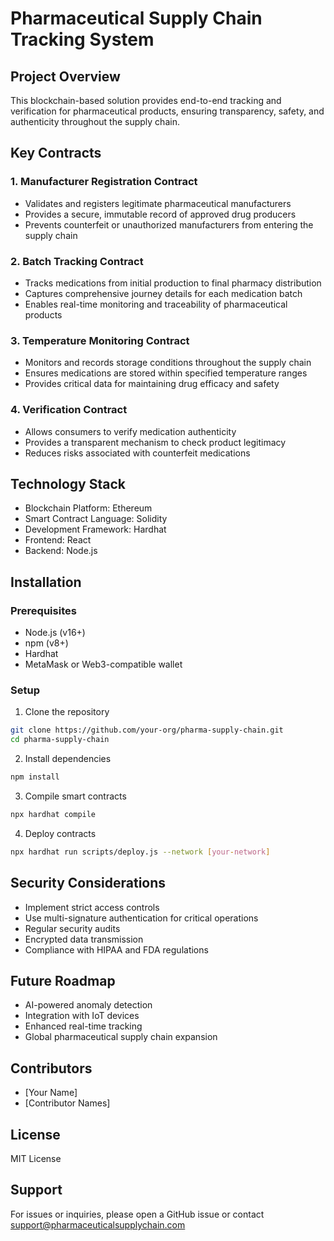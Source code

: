 # Pharmaceutical Supply Chain Tracking System

## Project Overview

This blockchain-based solution provides end-to-end tracking and verification for pharmaceutical products, ensuring transparency, safety, and authenticity throughout the supply chain.

## Key Contracts

### 1. Manufacturer Registration Contract
- Validates and registers legitimate pharmaceutical manufacturers
- Provides a secure, immutable record of approved drug producers
- Prevents counterfeit or unauthorized manufacturers from entering the supply chain

### 2. Batch Tracking Contract
- Tracks medications from initial production to final pharmacy distribution
- Captures comprehensive journey details for each medication batch
- Enables real-time monitoring and traceability of pharmaceutical products

### 3. Temperature Monitoring Contract
- Monitors and records storage conditions throughout the supply chain
- Ensures medications are stored within specified temperature ranges
- Provides critical data for maintaining drug efficacy and safety

### 4. Verification Contract
- Allows consumers to verify medication authenticity
- Provides a transparent mechanism to check product legitimacy
- Reduces risks associated with counterfeit medications

## Technology Stack
- Blockchain Platform: Ethereum
- Smart Contract Language: Solidity
- Development Framework: Hardhat
- Frontend: React
- Backend: Node.js

## Installation

### Prerequisites
- Node.js (v16+)
- npm (v8+)
- Hardhat
- MetaMask or Web3-compatible wallet

### Setup
1. Clone the repository
```bash
git clone https://github.com/your-org/pharma-supply-chain.git
cd pharma-supply-chain
```

2. Install dependencies
```bash
npm install
```

3. Compile smart contracts
```bash
npx hardhat compile
```

4. Deploy contracts
```bash
npx hardhat run scripts/deploy.js --network [your-network]
```

## Security Considerations
- Implement strict access controls
- Use multi-signature authentication for critical operations
- Regular security audits
- Encrypted data transmission
- Compliance with HIPAA and FDA regulations

## Future Roadmap
- AI-powered anomaly detection
- Integration with IoT devices
- Enhanced real-time tracking
- Global pharmaceutical supply chain expansion

## Contributors
- [Your Name]
- [Contributor Names]

## License
MIT License

## Support
For issues or inquiries, please open a GitHub issue or contact support@pharmaceuticalsupplychain.com
